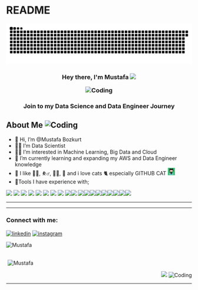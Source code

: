 # README
![snake svg](https://github.com/MustafaBozkurt84/MustafaBozkurt84/blob/output/github-contribution-grid-snake.svg)
<h3 align="center">Hey there, I'm Mustafa  <img src="https://media.giphy.com/media/hvRJCLFzcasrR4ia7z/giphy.gif" width="28">
<p> <img alt="Coding" width="360" height="200" src="https://upload.wikimedia.org/wikipedia/commons/e/ec/World_Map_Blank.svg" >
<h3 align="center">Join to my Data Science and Data Engineer Journey


##  About Me <img alt="Coding" width="180" height="100" src="https://user-images.githubusercontent.com/96360040/159109581-3db59e5e-0c1d-4ddf-8cb0-58c58185f07c.png" >

- 👋 Hi, I’m @Mustafa Bozkurt
- 👨‍🎓 I’m Data Scientist
- 👨‍🏫 I’m interested in Machine Learning, Big Data and Cloud
- 👀 I’m currently learning and expanding my AWS and Data Engineer knowledge
- 🥇 I like 🏊‍♂, ⛹‍♂, 🚵‍♂, 🎣 and i love cats 🐈 especially GITHUB CAT <img src="https://raw.githubusercontent.com/Potential17/Potential17/master/github-logo-octocat-.gif" width="4%">
- 💞Tools I have experience with;
<p> <img src="https://logos-world.net/wp-content/uploads/2021/08/Amazon-Web-Services-AWS-Emblem.png" width="10%"> <img src="https://cdn.wmaraci.com/nedir/Microsoft-Azure.png" width="10%"> <img src="https://1000logos.net/wp-content/uploads/2020/05/Logo-Google-Cloud.jpg" width="10%"> <img src="https://upload.wikimedia.org/wikipedia/commons/thumb/f/f8/Python_logo_and_wordmark.svg/2560px-Python_logo_and_wordmark.svg.png" width="15%"> <img src="https://seeklogo.com/images/M/MySQL-logo-F6FF285A58-seeklogo.com.png" width="12%"> <img src="https://seeklogo.com/images/D/docker-logo-6D6F987702-seeklogo.com.png" width="9%"> <img src="https://blogs.vmware.com/canada/files/2018/07/Kubernetes-logo.png" width="14%"> <img src="https://www.vectorlogo.zone/logos/jenkins/jenkins-ar21.svg" width="12%"> <img src="https://marka-logo.com/wp-content/uploads/2020/09/Linux-Logo.png" width="10%"><img src="https://www.gstatic.com/devrel-devsite/prod/vcf74735f7c06cd017eb0bfd91ed83c965bdd5f0cbef3dc678f0e1f5f31be7e67/tensorflow/images/lockup.svg" width="30%">   <img src="https://miro.medium.com/max/1400/0*DdYAfo_NsnAeHrur" width="12%"><img src="https://blog.kakaocdn.net/dn/bkeWZK/btqISu6rQVi/VTcUXKIvrovShUqN2e6Jpk/img.png" width="12%"><img src="https://upload.wikimedia.org/wikipedia/commons/thumb/f/f3/Apache_Spark_logo.svg/2560px-Apache_Spark_logo.svg.png" width="12%"><img src="https://upload.wikimedia.org/wikipedia/commons/d/de/AirflowLogo.png" width="12%"><img src="https://upload.wikimedia.org/wikipedia/commons/thumb/0/04/Terraform_Logo.svg/1280px-Terraform_Logo.svg.png" width="10%"><img src="https://www.vectorlogo.zone/logos/ansible/ansible-ar21.png" width="10%"><img src="https://www.vectorlogo.zone/logos/grafana/grafana-ar21.png" width="10%"><img src="https://logowik.com/content/uploads/images/microsoft-power-bi4194.jpg" width="10%"><img src="https://sybyl.com/wp-content/uploads/2019/11/Tableau-Logo-for-website.jpg" width="10%">



----------------

---------------
 <h3 align="left">Connect with me:</h3>
<p align="left">

  [<img align="center" src="https://upload.wikimedia.org/wikipedia/commons/thumb/c/ca/LinkedIn_logo_initials.png/600px-LinkedIn_logo_initials.png" color="white" alt="linkedin" height="30" width="40" />](https://www.linkedin.com/in/mustafa-bozkurt-3405a91a5/)
 [<img align="center" src="https://upload.wikimedia.org/wikipedia/commons/thumb/7/7e/Gmail_icon_%282020%29.svg/512px-Gmail_icon_%282020%29.svg.png?20201210105308" background-color="white" alt="instagram" height="30" width="40" />](mailto:mwolf845300@gmail.com)

<p><img  align="left" src="https://github-readme-stats.vercel.app/api/top-langs/?username=Mustafabozkurt84&langs_count=10&theme=cobalt&layout=compact" alt="Mustafa" /></p>
<br><br>
<p>&nbsp;<img align="center" src="https://github-readme-stats.vercel.app/api?username=Mustafabozkurt84&show_icons=true&theme=cobalt" alt="Mustafa" /></p>
 
  
[ <p align="right"> ![](https://img.shields.io/badge/dynamic/json?color=000000&label=GitHub&query=%24.data.totalSubs&suffix=%20followers&url=https%3A%2F%2Fapi.spencerwoo.com%2Fsubstats%2F%3Fsource%3Dgithub%26queryKey%3DMustafaBozkurt84)](https://github.com/Mustafabozkurt84) <img alt="Coding" width="90" height="19" src="https://komarev.com/ghpvc/?username=Mustafabozkurt84&label=Profile%20views&color=129e00&style=plastic" alt="Mustafa" /></p> 
<hr> 
 <!---
Mustafabozkurt84/Mustafabozkurt84 is a ✨ special ✨ repository because its `README.md` (this file) appears on your GitHub profile.
You can click the Preview link to take a look at your changes.
--->